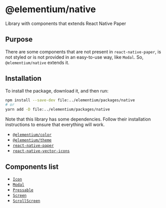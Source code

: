 # @elementium/native

Library with components that extends React Native Paper

## Purpose

There are some components that are not present in `react-native-paper`, is not styled or is not provided in an easy-to-use way, like `Modal`. So, `@elementium/native` extends it.

## Installation

To install the package, download it, and then run:

```sh
npm install --save-dev file:../elementium/packages/native
# or
yarn add -D file:../elementium/packages/native
```

Note that this library has some dependencies. Follow their installation instructions to ensure that everything will work.
- [`@elementium/color`](../color/README.md)
- [`@elementium/theme`](../theme/README.md)
- [`react-native-paper`](https://github.com/callstack/react-native-paper)
- [`react-native-vector-icons`](https://github.com/oblador/react-native-vector-icons)

## Components list

- [`Icon`](./src/Icon/README.md)
- [`Modal`](./src/Modal/README.md)
- [`Pressable`](./src/Pressable/README.md)
- [`Screen`](./src/Screen/README.md)
- [`ScrollScreen`](./src/ScrollScreen/README.md)
